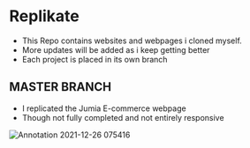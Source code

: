 # Replikate
* This Repo contains websites and webpages i cloned myself.
* More updates will be added as i keep getting better 
* Each project is placed in its own branch 

## MASTER BRANCH 
* I replicated the Jumia E-commerce webpage 
* Though not fully completed and not entirely responsive 



![Annotation 2021-12-26 075416](https://user-images.githubusercontent.com/67446930/147401248-4a24f368-4a2b-42e2-a64d-27285ac80978.jpg)

